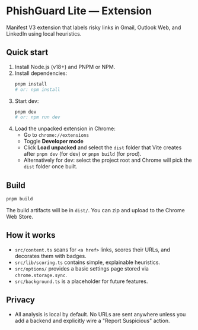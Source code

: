 # PhishGuard Lite — Extension

Manifest V3 extension that labels risky links in Gmail, Outlook Web, and LinkedIn using local heuristics.

## Quick start

1. Install Node.js (v18+) and PNPM or NPM.
2. Install dependencies:
   ```bash
   pnpm install
   # or: npm install
   ```
3. Start dev:
   ```bash
   pnpm dev
   # or: npm run dev
   ```
4. Load the unpacked extension in Chrome:
   - Go to `chrome://extensions`
   - Toggle **Developer mode**
   - Click **Load unpacked** and select the `dist` folder that Vite creates after `pnpm dev` (for dev) or `pnpm build` (for prod).
   - Alternatively for dev: select the project root and Chrome will pick the `dist` folder once built.

## Build
```bash
pnpm build
```

The build artifacts will be in `dist/`. You can zip and upload to the Chrome Web Store.

## How it works
- `src/content.ts` scans for `<a href>` links, scores their URLs, and decorates them with badges.
- `src/lib/scoring.ts` contains simple, explainable heuristics.
- `src/options/` provides a basic settings page stored via `chrome.storage.sync`.
- `src/background.ts` is a placeholder for future features.

## Privacy
- All analysis is local by default. No URLs are sent anywhere unless you add a backend and explicitly wire a "Report Suspicious" action.